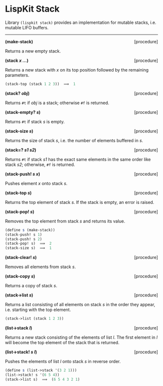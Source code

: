 # LispKit Stack

Library `(lispkit stack)` provides an implementation for mutable stacks, i.e. mutable LIFO buffers.

***

**(make-stack)** <span style="float:right;text-align:rigth;">[procedure]</span>   

Returns a new empty stack.

**(stack _x ..._)** <span style="float:right;text-align:rigth;">[procedure]</span>   

Returns a new stack with _x_ on its top position followed by the remaining parameters.

```scheme
(stack-top (stack 1 2 3))  ⟹  1 
```

**(stack? _obj_)** <span style="float:right;text-align:rigth;">[procedure]</span>   

Returns `#t` if _obj_ is a stack; otherwise `#f` is returned.

**(stack-empty? _s_)** <span style="float:right;text-align:rigth;">[procedure]</span>   

Returns `#t` if stack _s_ is empty.

**(stack-size _s_)** <span style="float:right;text-align:rigth;">[procedure]</span>   

Returns the size of stack _s_, i.e. the number of elements buffered in _s_.

**(stack=? _s1 s2_)** <span style="float:right;text-align:rigth;">[procedure]</span>   

Returns `#t` if stack _s1_ has the exact same elements in the same order like stack _s2_; otherwise, `#f` is returned.

**(stack-push! _s x_)** <span style="float:right;text-align:rigth;">[procedure]</span>   

Pushes element _x_ onto stack _s_.

**(stack-top _s_)** <span style="float:right;text-align:rigth;">[procedure]</span>   
  
Returns the top element of stack _s_. If the stack is empty, an error is raised.

**(stack-pop! _s_)** <span style="float:right;text-align:rigth;">[procedure]</span>   

Removes the top element from stack _s_ and returns its value.

```scheme
(define s (make-stack))
(stack-push! s 1)
(stack-push! s 2)
(stack-pop! s)  ⟹  2
(stack-size s)  ⟹  1
```

**(stack-clear! _s_)** <span style="float:right;text-align:rigth;">[procedure]</span>   

Removes all elements from stack _s_.

**(stack-copy _s_)** <span style="float:right;text-align:rigth;">[procedure]</span>   

Returns a copy of stack _s_.

**(stack-\>list _s_)** <span style="float:right;text-align:rigth;">[procedure]</span>   

Returns a list consisting of all elements on stack _s_ in the order they appear, i.e. starting with the top element.

```scheme
(stack->list (stack 1 2 3))
```

**(list-\>stack _l_)** <span style="float:right;text-align:rigth;">[procedure]</span>   

Returns a new stack consisting of the elements of list _l_. The first element in _l_ will become the top element of the stack that is returned.

**(list-\>stack! _s l_)** <span style="float:right;text-align:rigth;">[procedure]</span>   

Pushes the elements of list _l_ onto stack _s_ in reverse order.

```scheme
(define s (list->stack '(3 2 1)))
(list->stack! s '(6 5 4))
(stack->list s)  ⟹  (6 5 4 3 2 1)
```
